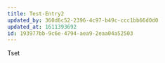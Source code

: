 ```yaml
---
title: Test-Entry2
updated_by: 360d6c52-2396-4c97-b49c-ccc1bb66d0d0
updated_at: 1611393692
id: 193977bb-9c6e-4794-aea9-2eaa04a52503
---
```

Tset